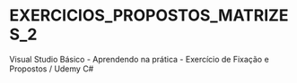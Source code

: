 # EXERCICIOS_PROPOSTOS_MATRIZES_2
Visual Studio Básico - Aprendendo na prática - Exercício de Fixação e Propostos / Udemy C#
